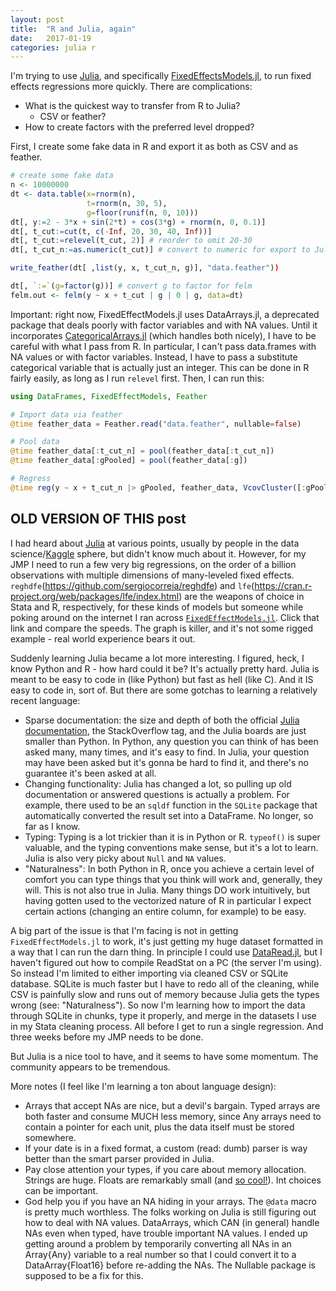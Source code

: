 ```yaml
---
layout: post
title:  "R and Julia, again"
date:   2017-01-19
categories: julia r
---
```


I'm trying to use [Julia](http://julialang.org/), and specifically [FixedEffectsModels.jl](https://github.com/matthieugomez/FixedEffectModels.jl), to run fixed effects regressions more quickly. There are complications:

- What is the quickest way to transfer from R to Julia?
  - CSV or feather?
- How to create factors with the preferred level dropped?

First, I create some fake data in R and export it as both as CSV and as feather.

```r
# create some fake data
n <- 10000000
dt <- data.table(x=rnorm(n),
                 t=rnorm(n, 30, 5),
                 g=floor(runif(n, 0, 10)))
dt[, y:=2 - 3*x + sin(2*t) + cos(3*g) + rnorm(n, 0, 0.1)]
dt[, t_cut:=cut(t, c(-Inf, 20, 30, 40, Inf))]
dt[, t_cut:=relevel(t_cut, 2)] # reorder to omit 20-30
dt[, t_cut_n:=as.numeric(t_cut)] # convert to numeric for export to Julia

write_feather(dt[ ,list(y, x, t_cut_n, g)], "data.feather"))

dt[, `:=`(g=factor(g))] # convert g to factor for felm
felm.out <- felm(y ~ x + t_cut | g | 0 | g, data=dt)
```

Important: right now, FixedEffectModels.jl uses DataArrays.jl, a deprecated package that deals poorly with factor variables and with NA values. Until it incorporates [CategoricalArrays.jl](https://github.com/JuliaData/CategoricalArrays.jl) (which handles both nicely), I have to be careful with what I pass from R. In particular, I can't pass data.frames with NA values or with factor variables. Instead, I have to pass a substitute categorical variable that is actually just an integer. This can be done in R fairly easily, as long as I run `relevel` first. Then, I can run this:

```julia
using DataFrames, FixedEffectModels, Feather

# Import data via feather
@time feather_data = Feather.read("data.feather", nullable=false)

# Pool data
@time feather_data[:t_cut_n] = pool(feather_data[:t_cut_n])
@time feather_data[:gPooled] = pool(feather_data[:g])

# Regress
@time reg(y ~ x + t_cut_n |> gPooled, feather_data, VcovCluster([:gPooled]))
```

## OLD VERSION OF THIS post
I had heard about [Julia](http://julialang.org/) at various points, usually by people in the data science/[Kaggle](https://www.kaggle.com/) sphere, but didn't know much about it. However, for my JMP I need to run a few very big regressions, on the order of a billion observations with multiple dimensions of many-leveled fixed effects. `reghdfe`(https://github.com/sergiocorreia/reghdfe) and `lfe`(https://cran.r-project.org/web/packages/lfe/index.html) are the weapons of choice in Stata and R, respectively, for these kinds of models but someone while poking around on the internet I ran across [`FixedEffectModels.jl`](https://github.com/matthieugomez/FixedEffectModels.jl). Click that link and compare the speeds. The graph is killer, and it's not some rigged example - real world experience bears it out.

Suddenly learning Julia became a lot more interesting. I figured, heck, I know Python and R - how hard could it be? It's actually pretty hard. Julia is meant to be easy to code in (like Python) but fast as hell (like C). And it IS easy to code in, sort of. But there are some gotchas to learning a relatively recent language:

* Sparse documentation: the size and depth of both the official [Julia documentation](http://docs.julialang.org/en/release-0.4/manual/), the StackOverflow tag, and the Julia boards are just smaller than Python. In Python, any question you can think of has been asked many, many times, and it's easy to find. In Julia, your question may have been asked but it's gonna be hard to find it, and there's no guarantee it's been asked at all.
* Changing functionality: Julia has changed a lot, so pulling up old documentation or answered questions is actually a problem. For example, there used to be an `sqldf` function in the `SQLite` package that automatically converted the result set into a DataFrame. No longer, so far as I know.
* Typing: Typing is a lot trickier than it is in Python or R. `typeof()` is super valuable, and the typing conventions make sense, but it's a lot to learn. Julia is also very picky about `Null` and `NA` values.
* "Naturalness": In both Python in R, once you achieve a certain level of comfort you can type things that you think will work and, generally, they will. This is not also true in Julia. Many things DO work intuitively, but having gotten used to the vectorized nature of R in particular I expect certain actions (changing an entire column, for example) to be easy.

A big part of the issue is that I'm facing is not in getting `FixedEffectModels.jl` to work, it's just getting my huge dataset formatted in a way that I can run the darn thing. In principle I could use [DataRead.jl](https://github.com/WizardMac/DataRead.jl), but I haven't figured out how to compile ReadStat on a PC (the server I'm using). So instead I'm limited to either importing via cleaned CSV or SQLite database. SQLite is much faster but I have to redo all of the cleaning, while CSV is painfully slow and runs out of memory because Julia gets the types wrong (see: "Naturalness"). So now I'm learning how to import the data through SQLite in chunks, type it properly, and merge in the datasets I use in my Stata cleaning process. All before I get to run a single regression. And three weeks before my JMP needs to be done.

But Julia is a nice tool to have, and it seems to have some momentum. The community appears to be tremendous.

More notes (I feel like I'm learning a ton about language design):

- Arrays that accept NAs are nice, but a devil's bargain. Typed arrays are both faster and consume MUCH less memory, since Any arrays need to contain a pointer for each unit, plus the data itself must be stored somewhere.
- If your date is in a fixed format, a custom (read: dumb) parser is way better than the smart parser provided in Julia.
- Pay close attention your types, if you care about memory allocation. Strings are huge. Floats are remarkably small (and [so cool!](http://floating-point-gui.de/)). Int choices can be important.
- God help you if you have an NA hiding in your arrays. The `@data` macro is pretty much worthless. The folks working on Julia is still figuring out how to deal with NA values. DataArrays, which CAN (in general) handle NAs even when typed, have trouble important NA values. I ended up getting around a problem by temporarily converting all NAs in an Array{Any} variable to a real number so that I could convert it to a DataArray{Float16} before re-adding the NAs. The Nullable package is supposed to be a fix for this.

